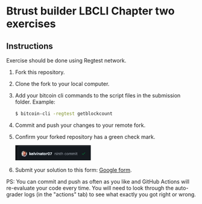# Btrust builder LBCLI Chapter two exercises

## Instructions

Exercise should be done using Regtest network.

1. Fork this repository.
2. Clone the fork to your local computer.
3. Add your bitcoin cli commands to the script files in the submission folder. Example:
    ```sh
    $ bitcoin-cli -regtest getblockcount
    ```
4. Commit and push your changes to your remote fork.
5. Confirm your forked repository has a green check mark.

    <img src="https://github.com/btrust-builders/lbcli-ch-2-exercises/blob/main/success.png" width="200" /> 

6. Submit your solution to this form: [Google form](https://forms.gle/eDRGAJXpLqRxEExR6).

PS: You can commit and push as often as you like and GitHub Actions will re-evaluate your code every time.
You will need to look through the auto-grader logs (in the "actions" tab) to see what exactly you got right or wrong.


